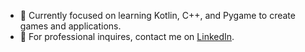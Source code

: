 - 🌱 Currently focused on learning Kotlin, C++, and Pygame to create games and applications.
- 💬 For professional inquires, contact me on [LinkedIn](https://www.linkedin.com/in/joshansrai/).

<!---
Pradheon/Pradheon is a ✨ special ✨ repository because its `README.md` (this file) appears on your GitHub profile.
You can click the Preview link to take a look at your changes.
--->
